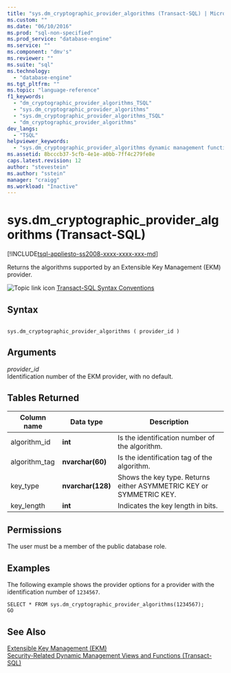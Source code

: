 ```yaml
---
title: "sys.dm_cryptographic_provider_algorithms (Transact-SQL) | Microsoft Docs"
ms.custom: ""
ms.date: "06/10/2016"
ms.prod: "sql-non-specified"
ms.prod_service: "database-engine"
ms.service: ""
ms.component: "dmv's"
ms.reviewer: ""
ms.suite: "sql"
ms.technology: 
  - "database-engine"
ms.tgt_pltfrm: ""
ms.topic: "language-reference"
f1_keywords: 
  - "dm_cryptographic_provider_algorithms_TSQL"
  - "sys.dm_cryptographic_provider_algorithms"
  - "sys.dm_cryptographic_provider_algorithms_TSQL"
  - "dm_cryptographic_provider_algorithms"
dev_langs: 
  - "TSQL"
helpviewer_keywords: 
  - "sys.dm_cryptographic_provider_algorithms dynamic management function"
ms.assetid: 8bcccb37-5cfb-4e1e-a0bb-7ff4c279fe8e
caps.latest.revision: 12
author: "stevestein"
ms.author: "sstein"
manager: "craigg"
ms.workload: "Inactive"
---
```

# sys.dm_cryptographic_provider_algorithms (Transact-SQL)
[!INCLUDE[tsql-appliesto-ss2008-xxxx-xxxx-xxx-md](../../includes/tsql-appliesto-ss2008-xxxx-xxxx-xxx-md.md)]

  Returns the algorithms supported by an Extensible Key Management (EKM) provider.  
  
 ![Topic link icon](../../database-engine/configure-windows/media/topic-link.gif "Topic link icon") [Transact-SQL Syntax Conventions](../../t-sql/language-elements/transact-sql-syntax-conventions-transact-sql.md)  
  
## Syntax  
  
```  
  
sys.dm_cryptographic_provider_algorithms ( provider_id )  
```  
  
## Arguments  
 *provider_id*  
 Identification number of the EKM provider, with no default.  
  
## Tables Returned  
  
|Column name|Data type|Description|  
|-----------------|---------------|-----------------|  
|algorithm_id|**int**|Is the identification number of the algorithm.|  
|algorithm_tag|**nvarchar(60)**|Is the identification tag of the algorithm.|  
|key_type|**nvarchar(128)**|Shows the key type. Returns either ASYMMETRIC KEY or SYMMETRIC KEY.|  
|key_length|**int**|Indicates the key length in bits.|  
  
## Permissions  
 The user must be a member of the public database role.  
  
## Examples  
 The following example shows the provider options for a provider with the identification number of `1234567`.  
  
```  
SELECT * FROM sys.dm_cryptographic_provider_algorithms(1234567);  
GO  
```  
  
## See Also  
 [Extensible Key Management &#40;EKM&#41;](../../relational-databases/security/encryption/extensible-key-management-ekm.md)   
 [Security-Related Dynamic Management Views and Functions &#40;Transact-SQL&#41;](../../relational-databases/system-dynamic-management-views/security-related-dynamic-management-views-and-functions-transact-sql.md)  
  
  
